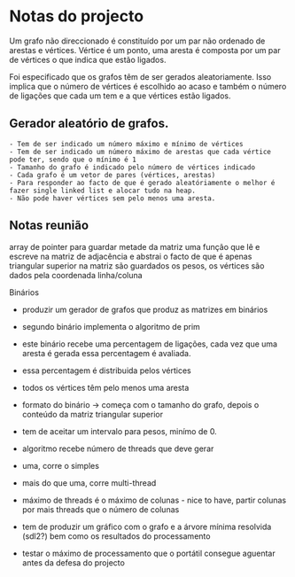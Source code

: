 # Notas do projecto


Um grafo não direccionado é constituído por um par não ordenado de arestas e vértices. 
Vértice é um ponto, uma aresta é composta por um par de vértices o que indica que estão ligados.

Foi especificado que os grafos têm de ser gerados aleatoriamente. Isso implica que o número de vértices é escolhido ao acaso e também o número de ligações que cada um tem e a que vértices estão ligados.


## Gerador aleatório de grafos.

    - Tem de ser indicado um número máximo e mínimo de vértices
    - Tem de ser indicado um número máximo de arestas que cada vértice pode ter, sendo que o mínimo é 1
    - Tamanho do grafo é indicado pelo número de vértices indicado
    - Cada grafo é um vetor de pares (vértices, arestas)
    - Para responder ao facto de que é gerado aleatóriamente o melhor é fazer single linked list e alocar tudo na heap.
    - Não pode haver vértices sem pelo menos uma aresta.


## Notas reunião

 array de pointer para guardar metade da matriz
 uma função que lê e escreve na matriz de adjacência e abstrai o facto de que é apenas triangular superior
 na matriz são guardados os pesos, os vértices são dados pela coordenada linha/coluna

 Binários
 - produzir um gerador de grafos que produz as matrizes em binários
 - segundo binário implementa o algoritmo de prim
 - este binário recebe uma percentagem de ligações, cada vez que uma aresta é gerada essa percentagem é avaliada.
 - essa percentagem é distribuida pelos vértices
 - todos os vértices têm pelo menos uma aresta
 - formato do binário -> começa com o tamanho do grafo, depois o conteúdo da matriz triangular superior
 - tem de aceitar um intervalo para pesos, minímo de 0.

- algoritmo recebe número de threads que deve gerar
- uma, corre o simples
- mais do que uma, corre multi-thread
- máximo de threads é o máximo de colunas - nice to have, partir colunas por mais threads que o número de colunas
- tem de produzir um gráfico com o grafo e a árvore mínima resolvida (sdl2?) bem como os resultados do processamento
- testar o máximo de processamento que o portátil consegue aguentar antes da defesa do projecto


